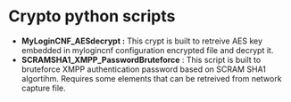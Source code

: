 # Crypto python scripts

- **MyLoginCNF_AESdecrypt :** This crypt is built to retreive AES key embedded in mylogincnf configuration encrypted file and decrypt it.
- **SCRAMSHA1_XMPP_PasswordBruteforce** : This script is built to bruteforce XMPP authentication password based on SCRAM SHA1 algortihm. Requires some elements that can be retreived from network capture file. 
